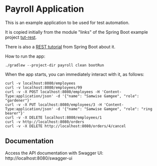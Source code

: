 # Payroll Application

This is an example application to be used for test automation.

It is copied initially from the module "links" of the Spring Boot example project
[tut-rest](https://github.com/spring-guides/tut-rest).

There is also a [REST tutorial](https://spring.io/guides/tutorials/rest) from Spring Boot about it.

How to run the app:

```shell
./gradlew --project-dir payroll clean bootRun
```

When the app starts, you can immediately interact with it, as follows:

```
curl -v localhost:8080/employees
curl -v localhost:8080/employees/99
curl -v -X POST localhost:8080/employees -H 'Content-Type:application/json' -d '{"name": "Samwise Gamgee", "role": "gardener"}'
curl -v -X PUT localhost:8080/employees/3 -H 'Content-Type:application/json' -d '{"name": "Samwise Gamgee", "role": "ring bearer"}'
curl -v -X DELETE localhost:8080/employees/1
curl -v http://localhost:8080/orders
curl -v -X DELETE http://localhost:8080/orders/4/cancel
```

## Documentation

Access the API documentation with Swagger UI: http://localhost:8080/swagger-ui
